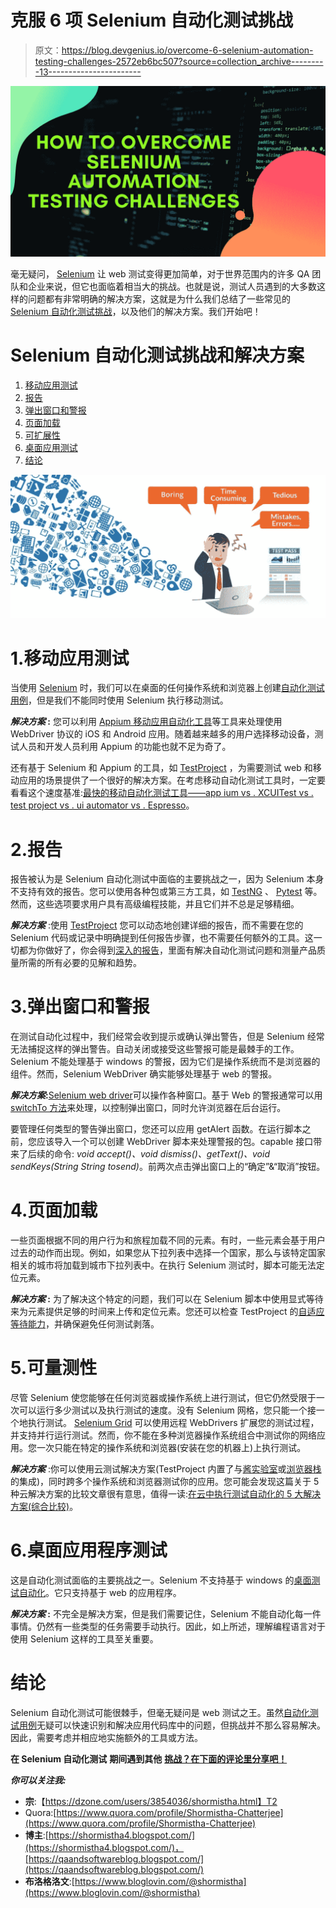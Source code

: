 # 克服 6 项 Selenium 自动化测试挑战

> 原文：<https://blog.devgenius.io/overcome-6-selenium-automation-testing-challenges-2572eb6bc507?source=collection_archive---------13----------------------->

![](img/68ec91a95930fe23bae1b5d3117c90e3.png)

毫无疑问， [Selenium](https://www.bloglovin.com/@shormistha/overcome-6-selenium-automation-testing-challenges) 让 web 测试变得更加简单，对于世界范围内的许多 QA 团队和企业来说，但它也面临着相当大的挑战。也就是说，测试人员遇到的大多数这样的问题都有非常明确的解决方案，这就是为什么我们总结了一些常见的 [Selenium 自动化测试挑战](https://qaandsoftwareblog.blogspot.com/2020/07/overcome-6-selenium-automation-testing.html)，以及他们的解决方案。我们开始吧！

# Selenium 自动化测试挑战和解决方案

1.  [移动应用测试](https://blog.testproject.io/2020/07/01/how-to-overcome-selenium-automation-testing-challenges/#mobile-application-testing)
2.  [报告](https://blog.testproject.io/2020/07/01/how-to-overcome-selenium-automation-testing-challenges/#reporting)
3.  [弹出窗口和警报](https://blog.testproject.io/2020/07/01/how-to-overcome-selenium-automation-testing-challenges/#alerts)
4.  [页面加载](https://blog.testproject.io/2020/07/01/how-to-overcome-selenium-automation-testing-challenges/#page-load)
5.  [可扩展性](https://blog.testproject.io/2020/07/01/how-to-overcome-selenium-automation-testing-challenges/#scalability)
6.  [桌面应用测试](https://blog.testproject.io/2020/07/01/how-to-overcome-selenium-automation-testing-challenges/#desktop-apps)
7.  [结论](https://blog.testproject.io/2020/07/01/how-to-overcome-selenium-automation-testing-challenges/#conclusion)

![](img/a203cf95ace833721c330bb7324e2aa0.png)

# 1.移动应用测试

当使用 [Selenium](https://blog.testproject.io/category/selenium/) 时，我们可以在桌面的任何操作系统和浏览器上创建[自动化测试用例](https://blog.testproject.io/2019/03/07/what-test-cases-should-you-automate/)，但是我们不能同时使用 Selenium 执行移动测试。

***解决方案* :** 您可以利用 [Appium 移动应用自动化工具](https://blog.testproject.io/2020/02/05/the-best-appium-tools-for-mobile-developers/)等工具来处理使用 WebDriver 协议的 iOS 和 Android 应用。随着越来越多的用户选择移动设备，测试人员和开发人员利用 Appium 的功能也就不足为奇了。

还有基于 Selenium 和 Appium 的工具，如 [TestProject](https://testproject.io/) ，为需要测试 web 和移动应用的场景提供了一个很好的解决方案。在考虑移动自动化测试工具时，一定要看看这个速度基准:[最快的移动自动化测试工具——app ium vs . XCUITest vs . test project vs . ui automator vs . Espresso](https://blog.testproject.io/2020/04/08/fastest-mobile-automation-testing-tool-appium-vs-xcuitest-vs-testproject-vs-uiautomator-vs-espresso/)。

# 2.报告

报告被认为是 Selenium 自动化测试中面临的主要挑战之一，因为 Selenium 本身不支持有效的报告。您可以使用各种包或第三方工具，如 [TestNG](https://blog.testproject.io/2019/10/31/the-power-of-testng-test-next-generation/) 、 [Pytest](https://blog.testproject.io/2019/07/16/python-test-automation-project-using-pytest/) 等。然而，这些选项要求用户具有高级编程技能，并且它们并不总是足够精细。

***解决方案*** :使用 [TestProject](https://testproject.io/) 您可以动态地创建详细的报告，而不需要在您的 Selenium 代码或记录中明确提到任何报告步骤，也不需要任何额外的工具。这一切都为你做好了，你会得到[深入的报告](https://testproject.io/beautiful-test-analytics/)，里面有解决自动化测试问题和测量产品质量所需的所有必要的见解和趋势。

# 3.弹出窗口和警报

在测试自动化过程中，我们经常会收到提示或确认弹出警告，但是 Selenium 经常无法捕捉这样的弹出警告。自动关闭或接受这些警报可能是最棘手的工作。Selenium 不能处理基于 windows 的警报，因为它们是操作系统而不是浏览器的组件。然而，Selenium WebDriver 确实能够处理基于 web 的警报。

***解决方案*:**[Selenium web driver](https://blog.testproject.io/2020/06/30/selenium-4-new-window-tab-screenshots/)可以操作各种窗口。基于 Web 的警报通常可以用 [switchTo 方法](https://blog.testproject.io/2020/06/18/selenium-switch-methods-chapter-5/)来处理，以控制弹出窗口，同时允许浏览器在后台运行。

要管理任何类型的警告弹出窗口，您还可以应用 getAlert 函数。在运行脚本之前，您应该导入一个可以创建 WebDriver 脚本来处理警报的包。capable 接口带来了后续的命令: *void accept()、void dismiss()、getText()、void sendKeys(String String tosend)*。前两次点击弹出窗口上的“确定”&“取消”按钮。

# 4.页面加载

一些页面根据不同的用户行为和旅程加载不同的元素。有时，一些元素会基于用户过去的动作而出现。例如，如果您从下拉列表中选择一个国家，那么与该特定国家相关的城市将加载到城市下拉列表中。在执行 Selenium 测试时，脚本可能无法定位元素。

***解决方案* :** 为了解决这个特定的问题，我们可以在 Selenium 脚本中使用显式等待来为元素提供足够的时间来上传和定位元素。您还可以检查 TestProject 的[自适应等待能力](https://blog.testproject.io/2020/05/04/testproject-adaptive-wait-capability/)，并确保避免任何测试剥落。

# 5.可量测性

尽管 Selenium 使您能够在任何浏览器或操作系统上进行测试，但它仍然受限于一次可以运行多少测试以及执行测试的速度。没有 Selenium 网格，您只能一个接一个地执行测试。 [Selenium Grid](https://blog.testproject.io/2019/07/16/using-selenium-grid-and-remote-webdrivers/) 可以使用远程 WebDrivers 扩展您的测试过程，并支持并行运行测试。然而，你不能在多种浏览器操作系统组合中测试你的网络应用。您一次只能在特定的操作系统和浏览器(安装在您的机器上)上执行测试。

***解决方案*** :你可以使用云测试解决方案(TestProject 内置了与[酱实验室](https://docs.testproject.io/testproject-integrations/sauce-labs-integration)或[浏览器栈](https://docs.testproject.io/testproject-integrations/browserstack-integration)的集成)，同时跨多个操作系统和浏览器测试你的应用。您可能会发现这篇关于 5 种云解决方案的比较文章很有意思，值得一读:[在云中执行测试自动化的 5 大解决方案(综合比较)](https://blog.testproject.io/2020/02/04/top-5-solutions-executing-test-automation-cloud-comprehensive-comparison/)。

# 6.桌面应用程序测试

这是自动化测试面临的主要挑战之一。Selenium 不支持基于 windows 的[桌面测试自动化](https://blog.testproject.io/2016/12/22/9-free-desktop-test-automation-tools/)。它只支持基于 web 的应用程序。

***解决方案* :** 不完全是解决方案，但是我们需要记住，Selenium 不能自动化每一件事情。仍然有一些类型的任务需要手动执行。因此，如上所述，理解编程语言对于使用 Selenium 这样的工具至关重要。

# 结论

Selenium 自动化测试可能很棘手，但毫无疑问是 web 测试之王。虽然[自动化测试用例](https://www.bloglovin.com/@shormistha/overcome-6-selenium-automation-testing-challenges)无疑可以快速识别和解决应用代码库中的问题，但挑战并不那么容易解决。因此，需要考虑并相应地实施额外的工具或方法。

**在 Selenium 自动化测试** **期间遇到其他** [**挑战？在下面的评论里分享吧！**](https://qaandsoftwareblog.blogspot.com/2020/07/overcome-6-selenium-automation-testing.html)

***你可以关注我:***

*   **宗**:【https://dzone.com/users/3854036/shormistha.html】T2
*   Quora:[https://www.quora.com/profile/Shormistha-Chatterjee](https://www.quora.com/profile/Shormistha-Chatterjee)
*   **博主**:[https://shormistha4.blogspot.com/](https://shormistha4.blogspot.com/)，[https://qaandsoftwareblog.blogspot.com/](https://qaandsoftwareblog.blogspot.com/)
*   **布洛格洛文**:[https://www.bloglovin.com/@shormistha](https://www.bloglovin.com/@shormistha)